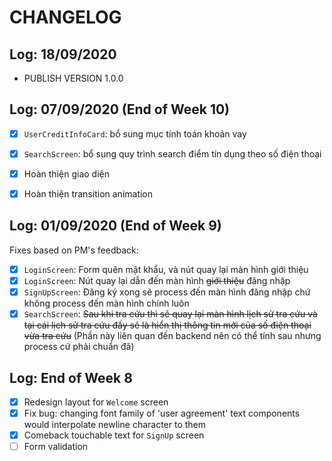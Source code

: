 # CHANGELOG 

## Log: 18/09/2020

- PUBLISH VERSION 1.0.0

## Log: 07/09/2020 (End of Week 10)

- [x] `UserCreditInfoCard`: bổ sung mục tính toán khoản vay
- [x] `SearchScreen`: bổ sung quy trình search điểm tín dụng theo số điện thoại
- [x] Hoàn thiện giao diện
- [x] Hoàn thiện transition animation


## Log: 01/09/2020 (End of Week 9)

Fixes based on PM's feedback:

- [x] `LoginScreen`: Form quên mật khẩu, và nút quay lại màn hình giới thiệu
- [x] `LoginScreen`: Nút quay lại dẫn đến màn hình <s>giới thiệu</s> đăng nhập
- [x] `SignUpScreen`: Đăng ký xong sẽ process đến màn hình đăng nhập chứ không process đến màn hình chính luôn
- [x] `SearchScreen`: <s>Sau khi tra cứu thì sẽ quay lại màn hình lịch sử tra cứu và tại cái lịch sử tra cứu đấy sẽ là hiển thị thông tin mới của số điện thoại vừa tra cứu</s> (Phần này liên quan đến backend nên có thể tính sau nhưng process cứ phải chuẩn đã)

## Log: End of Week 8

- [x] Redesign layout for `Welcome` screen
- [x] Fix bug: changing font family of 'user agreement' text components would interpolate newline character to them
- [x] Comeback touchable text for `SignUp` screen
- [ ] Form validation